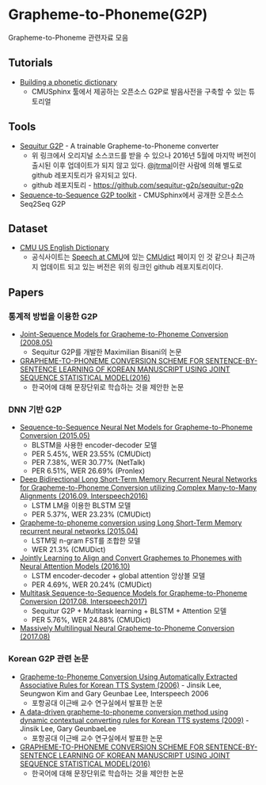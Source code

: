 # Grapheme-to-Phoneme(G2P)
Grapheme-to-Phoneme 관련자료 모음

## Tutorials
* [Building a phonetic dictionary](https://cmusphinx.github.io/wiki/tutorialdict/)
  * CMUSphinx 툴에서 제공하는 오픈소스 G2P로 발음사전을 구축할 수 있는 튜토리얼 
## Tools
* [Sequitur G2P](http://www-i6.informatik.rwth-aachen.de/web/Software/g2p.html) - A trainable Grapheme-to-Phoneme converter
  * 위 링크에서 오리지널 소스코드를 받을 수 있으나 2016년 5월에 마지막 버전이 출시된 이후 업데이트가 되지 않고 있다. [@jtrmal](https://github.com/jtrmal)이란 사람에 의해 별도로 github 레포지토리가 유지되고 있다. 
  * github 레포지토리 - https://github.com/sequitur-g2p/sequitur-g2p
* [Sequence-to-Sequence G2P toolkit](https://github.com/cmusphinx/g2p-seq2seq) - CMUSphinx에서 공개한 오픈소스 Seq2Seq G2P

## Dataset
* [CMU US English Dictionary](https://github.com/cmusphinx/cmudict)
  * 공식사이트는 [Speech at CMU](http://www.speech.cs.cmu.edu/)에 있는 [CMUdict](http://www.speech.cs.cmu.edu/cgi-bin/cmudict) 페이지 인 것 같으나 최근까지 업데이트 되고 있는 버전은 위의 링크인 github 레포지토리이다.

## Papers
### 통계적 방법을 이용한 G2P
* [Joint-Sequence Models for Grapheme-to-Phoneme Conversion (2008.05)](https://www.sciencedirect.com/science/article/pii/S0167639308000046?via%3Dihub)
  * Sequitur G2P를 개발한 Maximilian Bisani의 논문
* [GRAPHEME-TO-PHONEME CONVERSION SCHEME FOR SENTENCE-BY-SENTENCE LEARNING OF KOREAN MANUSCRIPT USING JOINT SEQUENCE STATISTICAL MODEL(2016)](http://troindia.in/journal/ijcesr/vol3iss7part2/88-91.pdf)
  * 한국어에 대해 문장단위로 학습하는 것을 제안한 논문

### DNN 기반 G2P
* [Sequence-to-Sequence Neural Net Models for Grapheme-to-Phoneme Conversion (2015.05)](https://arxiv.org/abs/1506.00196)
  * BLSTM을 사용한 encoder-decoder 모델
  * PER 5.45%, WER 23.55% (CMUDict)
  * PER 7.38%, WER 30.77% (NetTalk)
  * PER 6.51%, WER 26.69% (Pronlex)
* [Deep Bidirectional Long Short-Term Memory Recurrent Neural Networks for Grapheme-to-Phoneme Conversion utilizing Complex Many-to-Many Alignments (2016.09. Interspeech2016)](https://www.isca-speech.org/archive/Interspeech_2016/pdfs/1229.PDF)
  * LSTM LM을 이용한 BLSTM 모델
  * PER 5.37%, WER 23.23% (CMUDict)
* [Grapheme-to-phoneme conversion using Long Short-Term Memory recurrent neural networks (2015.04)](https://static.googleusercontent.com/media/research.google.com/ko//pubs/archive/43264.pdf)
  * LSTM및 n-gram FST를 조합한 모델
  * WER 21.3% (CMUDict)
* [Jointly Learning to Align and Convert Graphemes to Phonemes with Neural Attention Models (2016.10)](https://arxiv.org/abs/1610.06540)
  * LSTM encoder-decoder + global attention 앙상블 모델
  * PER 4.69%, WER 20.24% (CMUDict)
* [Multitask Sequence-to-Sequence Models for Grapheme-to-Phoneme Conversion (2017.08.  Interspeech2017)](http://www.isca-speech.org/archive/Interspeech_2017/pdfs/1436.PDF)
  * Sequitur G2P + Multitask learning + BLSTM + Attention 모델 
  * PER 5.76%, WER 24.88% (CMUDict)
* [Massively Multilingual Neural Grapheme-to-Phoneme Conversion (2017.08)](https://arxiv.org/abs/1708.01464)

### Korean G2P 관련 논문
* [Grapheme-to-Phoneme Conversion Using Automatically Extracted Associative Rules for Korean TTS System (2006)](https://www.isca-speech.org/archive/archive_papers/interspeech_2006/i06_1405.pdf) - Jinsik Lee, Seungwon Kim and Gary Geunbae Lee, Interspeech 2006
  * 포항공대 이근배 교수 연구실에서 발표한 논문
* [A data-driven grapheme-to-phoneme conversion method using dynamic contextual converting rules for Korean TTS systems (2009)](https://www.sciencedirect.com/science/article/pii/S0885230809000023) - Jinsik Lee, Gary GeunbaeLee
  * 포항공대 이근배 교수 연구실에서 발표한 논문
* [GRAPHEME-TO-PHONEME CONVERSION SCHEME FOR SENTENCE-BY-SENTENCE LEARNING OF KOREAN MANUSCRIPT USING JOINT SEQUENCE STATISTICAL MODEL(2016)](http://troindia.in/journal/ijcesr/vol3iss7part2/88-91.pdf)
  * 한국어에 대해 문장단위로 학습하는 것을 제안한 논문
  
